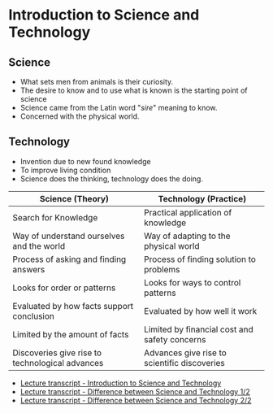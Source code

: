 # Introduction to Science and Technology

## Science

* What sets men from animals is their curiosity.
* The desire to know and to use what is known is the starting point of science 
* Science came from the Latin word "*sire*" meaning to know.
* Concerned with the physical world.

## Technology

* Invention due to new found knowledge
* To improve living condition
* Science does the thinking, technology does the doing.

| **Science (Theory)**                            | **Technology (Practice)**                     |
| ---                                             | ---                                           |
| Search for Knowledge                            | Practical application of knowledge            |
| Way of understand ourselves and the world       | Way of adapting to the physical world         |
| Process of asking and finding answers           | Process of finding solution to problems       |
| Looks for order or patterns                     | Looks for ways to control patterns            |
| Evaluated by how facts support conclusion       | Evaluated by how well it work                 |
| Limited by the amount of facts                  | Limited by financial cost and safety concerns |
| Discoveries give rise to technological advances | Advances give rise to scientific discoveries  |

* [Lecture transcript - Introduction to Science and Technology](modules/2021-sep-20-0.pdf)
* [Lecture transcript - Difference between Science and Technology 1/2](modules/2021-sep-20-1.pdf)
* [Lecture transcript - Difference between Science and Technology 2/2](modules/2021-sep-20-2.pdf)

